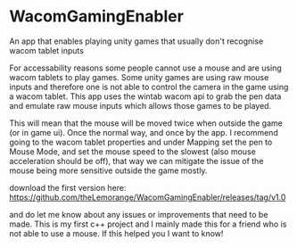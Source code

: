 # WacomGamingEnabler
An app that enables playing unity games that usually don't recognise wacom tablet inputs

For accessability reasons some people cannot use a mouse and are using wacom tablets to play games. Some unity games are using raw mouse inputs and therefore one is not able to control the camera in the game using a wacom tablet. 
This app uses the wintab wacom api to grab the pen data and emulate raw mouse inputs which allows those games to be played.

This will mean that the mouse will be moved twice when outside the game (or in game ui). Once the normal way, and once by the app. 
I recommend going to the wacom tablet properties and under Mapping set the pen to Mouse Mode, and set the mouse speed to the slowest (also mouse acceleration should be off), that way we can mitigate the issue of the mouse being more sensitive outside the game mostly.


download the first version here:
https://github.com/theLemorange/WacomGamingEnabler/releases/tag/v1.0

and do let me know about any issues or improvements that need to be made.
This is my first c++ project and I mainly made this for a friend who is not able to use a mouse. 
If this helped you I want to know! 
